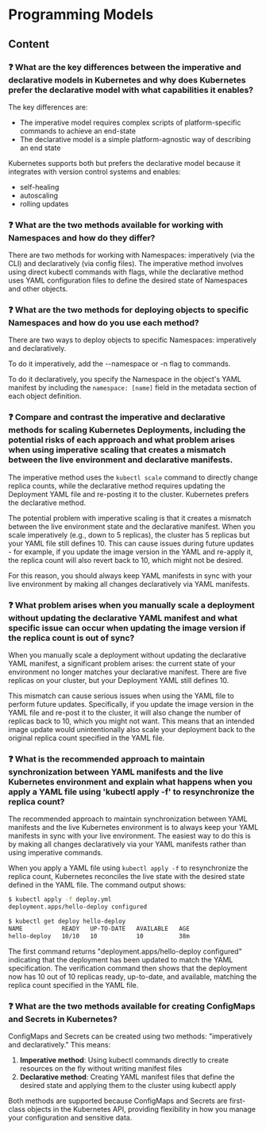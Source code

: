 # Programming Models

## Content

### ❓ What are the key differences between the imperative and declarative models in Kubernetes and why does Kubernetes prefer the declarative model with what capabilities it enables?
The key differences are:
- The imperative model requires complex scripts of platform-specific commands to achieve an end-state
- The declarative model is a simple platform-agnostic way of describing an end state

Kubernetes supports both but prefers the declarative model because it integrates with version control systems and enables:
- self-healing
- autoscaling
- rolling updates

### ❓ What are the two methods available for working with Namespaces and how do they differ?
There are two methods for working with Namespaces: imperatively (via the CLI) and declaratively (via config files). The imperative method involves using direct kubectl commands with flags, while the declarative method uses YAML configuration files to define the desired state of Namespaces and other objects.

### ❓ What are the two methods for deploying objects to specific Namespaces and how do you use each method?
There are two ways to deploy objects to specific Namespaces: imperatively and declaratively. 

To do it imperatively, add the --namespace or -n flag to commands. 

To do it declaratively, you specify the Namespace in the object's YAML manifest by including the `namespace: [name]` field in the metadata section of each object definition.

### ❓ Compare and contrast the imperative and declarative methods for scaling Kubernetes Deployments, including the potential risks of each approach and what problem arises when using imperative scaling that creates a mismatch between the live environment and declarative manifests.
The imperative method uses the `kubectl scale` command to directly change replica counts, while the declarative method requires updating the Deployment YAML file and re-posting it to the cluster. Kubernetes prefers the declarative method.

The potential problem with imperative scaling is that it creates a mismatch between the live environment state and the declarative manifest. When you scale imperatively (e.g., down to 5 replicas), the cluster has 5 replicas but your YAML file still defines 10. This can cause issues during future updates - for example, if you update the image version in the YAML and re-apply it, the replica count will also revert back to 10, which might not be desired.

For this reason, you should always keep YAML manifests in sync with your live environment by making all changes declaratively via YAML manifests.

### ❓ What problem arises when you manually scale a deployment without updating the declarative YAML manifest and what specific issue can occur when updating the image version if the replica count is out of sync?
When you manually scale a deployment without updating the declarative YAML manifest, a significant problem arises: the current state of your environment no longer matches your declarative manifest. There are five replicas on your cluster, but your Deployment YAML still defines 10.

This mismatch can cause serious issues when using the YAML file to perform future updates. Specifically, if you update the image version in the YAML file and re-post it to the cluster, it will also change the number of replicas back to 10, which you might not want. This means that an intended image update would unintentionally also scale your deployment back to the original replica count specified in the YAML file.

### ❓ What is the recommended approach to maintain synchronization between YAML manifests and the live Kubernetes environment and explain what happens when you apply a YAML file using 'kubectl apply -f' to resynchronize the replica count?
The recommended approach to maintain synchronization between YAML manifests and the live Kubernetes environment is to always keep your YAML manifests in sync with your live environment. The easiest way to do this is by making all changes declaratively via your YAML manifests rather than using imperative commands.

When you apply a YAML file using `kubectl apply -f` to resynchronize the replica count, Kubernetes reconciles the live state with the desired state defined in the YAML file. The command output shows:

```bash
$ kubectl apply -f deploy.yml
deployment.apps/hello-deploy configured

$ kubectl get deploy hello-deploy
NAME           READY   UP-TO-DATE   AVAILABLE   AGE
hello-deploy   10/10   10           10          38m
```

The first command returns "deployment.apps/hello-deploy configured" indicating that the deployment has been updated to match the YAML specification. The verification command then shows that the deployment now has 10 out of 10 replicas ready, up-to-date, and available, matching the replica count specified in the YAML file.

### ❓ What are the two methods available for creating ConfigMaps and Secrets in Kubernetes?
ConfigMaps and Secrets can be created using two methods: "imperatively and declaratively." This means:

1. **Imperative method**: Using kubectl commands directly to create resources on the fly without writing manifest files
2. **Declarative method**: Creating YAML manifest files that define the desired state and applying them to the cluster using kubectl apply

Both methods are supported because ConfigMaps and Secrets are first-class objects in the Kubernetes API, providing flexibility in how you manage your configuration and sensitive data.

